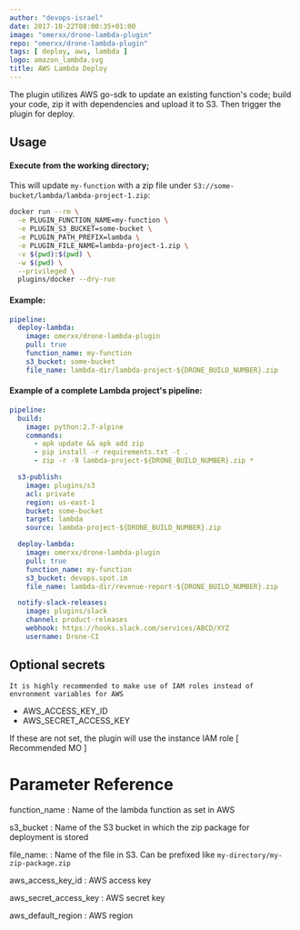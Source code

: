 ```yaml
---
author: "devops-israel"
date: 2017-10-22T08:00:35+01:00
image: "omerxx/drone-lambda-plugin"
repo: "omerxx/drone-lambda-plugin"
tags: [ deploy, aws, lambda ]
logo: amazon_lambda.svg
title: AWS Lambda Deploy
---
```


The plugin utilizes AWS go-sdk to update an existing function's code; build your code, zip it with dependencies and upload it to S3. Then trigger the plugin for deploy.

## Usage

#### Execute from the working directory; 
This will update `my-function` with a zip file under `S3://some-bucket/lambda/lambda-project-1.zip`:
```bash
docker run --rm \
  -e PLUGIN_FUNCTION_NAME=my-function \
  -e PLUGIN_S3_BUCKET=some-bucket \
  -e PLUGIN_PATH_PREFIX=lambda \
  -e PLUGIN_FILE_NAME=lambda-project-1.zip \
  -v $(pwd):$(pwd) \
  -w $(pwd) \
  --privileged \
  plugins/docker --dry-run
```

#### Example:

```yaml
pipeline:
  deploy-lambda:
    image: omerxx/drone-lambda-plugin
    pull: true
    function_name: my-function
    s3_bucket: some-bucket
    file_name: lambda-dir/lambda-project-${DRONE_BUILD_NUMBER}.zip
```

#### Example of a complete Lambda project's pipeline:

```yaml
pipeline:
  build:
    image: python:2.7-alpine
    commands:
      - apk update && apk add zip
      - pip install -r requirements.txt -t .
      - zip -r -9 lambda-project-${DRONE_BUILD_NUMBER}.zip *

  s3-publish:
    image: plugins/s3
    acl: private
    region: us-east-1
    bucket: some-bucket
    target: lambda
    source: lambda-project-${DRONE_BUILD_NUMBER}.zip

  deploy-lambda:
    image: omerxx/drone-lambda-plugin
    pull: true
    function_name: my-function
    s3_bucket: devops.spot.im
    file_name: lambda-dir/revenue-report-${DRONE_BUILD_NUMBER}.zip

  notify-slack-releases:
    image: plugins/slack
    channel: product-releases
    webhook: https://hooks.slack.com/services/ABCD/XYZ
    username: Drone-CI
```

## Optional secrets

```
It is highly recommended to make use of IAM roles instead of envronment variables for AWS
```

* AWS_ACCESS_KEY_ID
* AWS_SECRET_ACCESS_KEY

If these are not set, the plugin will use the instance IAM role [ Recommended MO ]

# Parameter Reference

function_name
: Name of the lambda function as set in AWS 

s3_bucket
: Name of the S3 bucket in which the zip package for deployment is stored

file_name:
: Name of the file in S3. Can be prefixed like `my-directory/my-zip-package.zip`

aws_access_key_id
: AWS access key

aws_secret_access_key
: AWS secret key

aws_default_region
: AWS region
